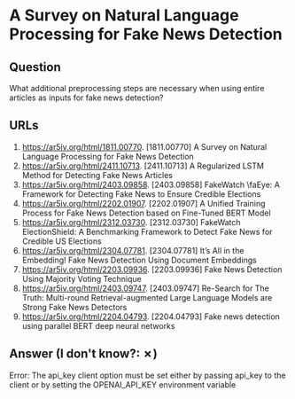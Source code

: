 # A Survey on Natural Language Processing for Fake News Detection

## Question

What additional preprocessing steps are necessary when using entire articles as inputs for fake news detection?

## URLs

1. https://ar5iv.org/html/1811.00770. [1811.00770] A Survey on Natural Language Processing for Fake News Detection
2. https://ar5iv.org/html/2411.10713. [2411.10713] A Regularized LSTM Method for Detecting Fake News Articles
3. https://ar5iv.org/html/2403.09858. [2403.09858] FakeWatch \faEye: A Framework for Detecting Fake News to Ensure Credible Elections
4. https://ar5iv.org/html/2202.01907. [2202.01907] A Unified Training Process for Fake News Detection based on Fine-Tuned BERT Model
5. https://ar5iv.org/html/2312.03730. [2312.03730] FakeWatch ElectionShield: A Benchmarking Framework to Detect Fake News for Credible US Elections
6. https://ar5iv.org/html/2304.07781. [2304.07781] It’s All in the Embedding! Fake News Detection Using Document Embeddings
7. https://ar5iv.org/html/2203.09936. [2203.09936] Fake News Detection Using Majority Voting Technique
8. https://ar5iv.org/html/2403.09747. [2403.09747] Re-Search for The Truth: Multi-round Retrieval-augmented Large Language Models are Strong Fake News Detectors
9. https://ar5iv.org/html/2204.04793. [2204.04793] Fake news detection using parallel BERT deep neural networks

## Answer (I don't know?: ✗)

Error: The api_key client option must be set either by passing api_key to the client or by setting the OPENAI_API_KEY environment variable